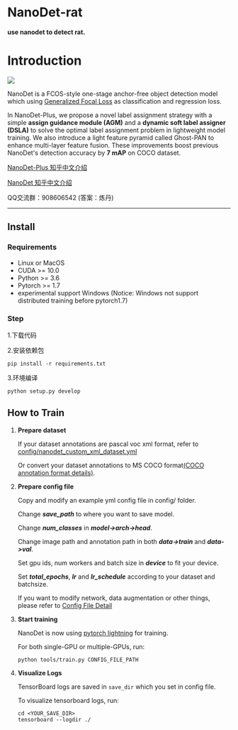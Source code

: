 # NanoDet-rat
**use nanodet to detect rat.**

# Introduction


![](docs/imgs/nanodet-plus-arch.png)

NanoDet is a FCOS-style one-stage anchor-free object detection model which using [Generalized Focal Loss](https://arxiv.org/pdf/2006.04388.pdf) as classification and regression loss.

In NanoDet-Plus, we propose a novel label assignment strategy with a simple **assign guidance module (AGM)** and a **dynamic soft label assigner (DSLA)** to solve the optimal label assignment problem in lightweight model training. We also introduce a light feature pyramid called Ghost-PAN to enhance multi-layer feature fusion. These improvements boost previous NanoDet's detection accuracy by **7 mAP** on COCO dataset.

[NanoDet-Plus 知乎中文介绍](https://zhuanlan.zhihu.com/p/449912627)

[NanoDet 知乎中文介绍](https://zhuanlan.zhihu.com/p/306530300)

QQ交流群：908606542 (答案：炼丹)

****

## Install

### Requirements

* Linux or MacOS
* CUDA >= 10.0
* Python >= 3.6
* Pytorch >= 1.7
* experimental support Windows (Notice: Windows not support distributed training before pytorch1.7)

### Step


1.下载代码

2.安装依赖包
```shell script
pip install -r requirements.txt
```
 
3.环境编译
```shell script
python setup.py develop
```


## How to Train

1. **Prepare dataset**

    If your dataset annotations are pascal voc xml format, refer to [config/nanodet_custom_xml_dataset.yml](config/nanodet_custom_xml_dataset.yml)

    Or convert your dataset annotations to MS COCO format[(COCO annotation format details)](https://cocodataset.org/#format-data).

2. **Prepare config file**

    Copy and modify an example yml config file in config/ folder.

    Change ***save_path*** to where you want to save model.

    Change ***num_classes*** in ***model->arch->head***.

    Change image path and annotation path in both ***data->train*** and ***data->val***.

    Set gpu ids, num workers and batch size in ***device*** to fit your device.

    Set ***total_epochs***, ***lr*** and ***lr_schedule*** according to your dataset and batchsize.

    If you want to modify network, data augmentation or other things, please refer to [Config File Detail](docs/config_file_detail.md)

3. **Start training**

   NanoDet is now using [pytorch lightning](https://github.com/PyTorchLightning/pytorch-lightning) for training.

   For both single-GPU or multiple-GPUs, run:

   ```shell script
   python tools/train.py CONFIG_FILE_PATH
   ```

4. **Visualize Logs**

    TensorBoard logs are saved in `save_dir` which you set in config file.

    To visualize tensorboard logs, run:

    ```shell script
    cd <YOUR_SAVE_DIR>
    tensorboard --logdir ./
    ```




